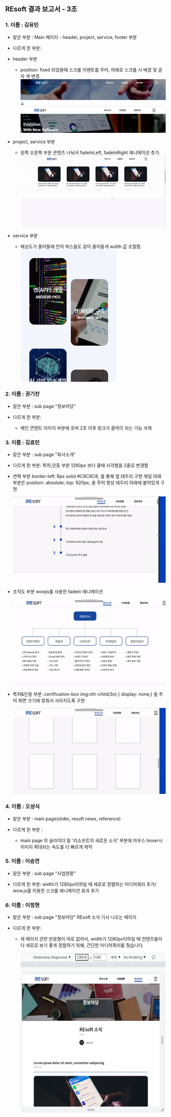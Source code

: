 ## REsoft 결과 보고서 - 3조

### 1. 이름 : 김유민
   - 맡은 부분 : Main 페이지 - header, project, service, footer 부분
   
   - 다르게 한 부분:
   * header 부분
      * position: fixed 되었을때 스크롤 이벤트를 주어, 아래로 스크롤 시 배경 및 글자 색 변경.
      ![header-1](./img/reportimg/header-1.png)
   	               &darr;
      ![header-2](./img/reportimg/header-2.png)

  * project, service 부분
      * 왼쪽 오른쪽 부분 콘텐츠 나눠서 fadeInLeft, fadeInRight 애니메이션 추가.  
      ![scroll_ani](./img/reportimg/scroll_ani.gif)

   * service 부분
      * 해상도가 줄어들때 안의 박스들도 같이 줄어들게 width 값 조절함.  
      ![service-1](./img/reportimg/service-1.png)

### 2. 이름 : 권기찬
   - 맡은 부분 : sub page  "정보마당" 
   
   - 다르게 한 부분: 
     -  메인 콘텐트 이미지 부분에 호버 2초 이후 링크가 클릭이 되는 기능 삭제
   
### 3. 이름 : 김효민
   - 맡은 부분 : sub page "회사소개"
   
   - 다르게 한 부분: 특허,인증 부분 1280px 보다 클때 사각형을 2줄로 변경함

   * 연혁 부분
      border-left: 6px solid #C8C8C8; 를 통해 옆 테두리 구현 
      제일 아래 부분은 position: absolute; top: 920px; 을 주어 항상 테두리 아래에 붙어있게 구현
      
      ![scroll_ani](./img/company-introduce/history.gif)

   * 조직도 부분
      wowjs를 사용한 fadein 애니메이션
      
      ![scroll_ani](./img/company-introduce/organization.gif)

   * 특허&인증 부분
      .certification-box img:nth-child(3n) { display: none;} 을 주어 화면 크기에 맞춰서 사라지도록 구현 
      
      ![scroll_ani](./img/company-introduce/certification.gif)

   


### 4. 이름 : 오성식
   - 맡은 부분 : main page(slider, resoft news, reference)
   
   - 다르게 한 부분 : 
      - main page 의 슬라이더 밑 '리소프트의 새로운 소식' 부분에 마우스 hover시 이미지 확대되는 속도를 더 빠르게 제작

### 5. 이름 : 이승연
   - 맡은 부분 : sub page "사업현황"
   
   - 다르게 한 부분: width가 1280px이하일 때 세로로 정렬하는 미디어쿼리 추가/ wow.js를 이용한 스크롤 애니메이션 효과 추가

### 6. 이름 : 이정현
   - 맡은 부분 : sub page  "정보마당" REsoft 소식 기사 나오는 페이지
   
   - 다르게 한 부분: 
      * 제 페이지 관련 반응형이 따로 없어서, width가 1280px이하일 때 컨텐츠들이 다 세로로 보기 좋게 정렬하기 위해, 간단한 미디어쿼리를 줬습니다.
   
         <img src="./img/infomadang/1280px.png" alt="반응형 1280px" width= "500" height= "500">
